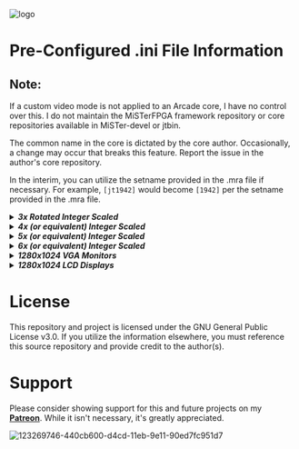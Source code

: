 

![logo](https://user-images.githubusercontent.com/32810066/128452226-e23e1552-abb7-434b-92e1-b4b35a23a5af.png)

# Pre-Configured .ini File Information

## Note:

If a custom video mode is not applied to an Arcade core, I have no control over this. I do not maintain the MiSTerFPGA framework repository or core repositories available in MiSTer-devel or jtbin. 

The common name in the core is dictated by the core author. Occasionally, a change may occur that breaks this feature. Report the issue in the author's core repository. 

In the interim, you can utilize the setname provided in the .mra file if necessary.  For example, `[jt1942]` would become `[1942]` per the setname provided in the .mra file.

<details>

_<summary><b>3x Rotated Integer Scaled</b></summary>_

<blockquote>

This pre-configured .ini file contains modelines that perform 3x integer scaling for arcade games requiring 90-degree rotation (such as vertical shooters, like 1941).  Ensure the display utilizing custom video modes is set to 4:3 or original to display the proper aspect ratio.

This pre-configured .ini file **is not setup to do dual display** for an analog IO board. You must configure the .ini for dual display yourself. I cannot assume everyone's settings (i.e. YPbPr, RGBS, RGBHV, RGsB) for their CRT monitor.

The default display resolution for the MiSTer.ini should always be 720p when utilizing custom video modes.

The default setting for this .ini file are `vscale_mode=0` (because the scaler chooses the wrong integer scale factor for rotated content, and the modelines inherently work out to integer scaling anyway) and `vsync_adjust=2`.

</blockquote>

</details>

<details>

_<summary><b>4x (or equivalent) Integer Scaled</b></summary>_

<blockquote>

This pre-configured .ini file is only set for 4x or equivalent custom video modes. Ensure the display utilizing custom video modes is set to 4:3 or original to display the proper aspect ratio.

This pre-configured .ini file **is not setup to do dual display** for an analog IO board. You must configure the .ini for dual display yourself. I cannot assume everyone's settings (i.e. YPbPr, RGBS, RGBHV, RGsB) for their CRT monitor.

The default display resolution for the MiSTer.ini should always be 720p when utilizing custom video modes.

The default setting for this .ini file are `vscale_mode=1` and `vsync_adjust=2`.

_<b>For Nintendo Famicom / Nintendo Entertainment System set the following:</b>_

- Enable Hide Overscan: Yes and Mask Edges: Auto in the MiSTer OSD. This simulates playing on a CRT with the overscan areas pushed out of the display horizontally and vertically.

_<b>Sega Mark III / Master System see the following:</b>_

- Sega Mark III / Master System are shared with GameGear hardware in the FPGA core. You will need to ssh into your device and set the custom video mode per hardware selection.

</blockquote>

</details>

<details>

_<summary><b>5x (or equivalent) Integer Scaled</b></summary>_

<blockquote>

This pre-configured .ini file is only set for 5x or equivalent custom video modes. Ensure the display utilizing custom video modes is set to 4:3 or original to display the proper aspect ratio.

This pre-configured .ini file **is not setup to do dual display** for an analog IO board. You must configure the .ini for dual display yourself. I cannot assume everyone's settings (i.e. YPbPr, RGBS, RGBHV, RGsB) for their CRT monitor.

The default display resolution for the MiSTer.ini should always be 720p when utilizing custom video modes.

The default setting for this .ini file are `vscale_mode=1` and `vsync_adjust=2`.

_<b>For Nintendo Famicom / Nintendo Entertainment System set the following:</b>_

- Enable Hide Overscan: Yes and Mask Edges: Auto in the MiSTer OSD. This simulates playing on a CRT with the overscan areas pushed out of the display horizontally and vertically.

_<b>Sega Mark III / Master System see the following:</b>_

- Sega Mark III / Master System are shared with GameGear hardware in the FPGA core. For this pre-configured .ini file a **Dual Mode** custom video mode has been utilized. This does not require switching the custom video mode when switching between Mark II/ Master System titles.

</blockquote>

</details>

<details>

_<summary><b>6x (or equivalent) Integer Scaled</b></summary>_

<blockquote>

This pre-configured .ini file is only set for 6x or equivalent custom video modes. Ensure the display utilizing custom video modes is set to 4:3 or original to display the proper aspect ratio.

This pre-configured .ini file **is not setup to do dual display** for an analog IO board. You must configure the .ini for dual display yourself. I cannot assume everyone's settings (i.e. YPbPr, RGBS, RGBHV, RGsB) for their CRT monitor.

The default display resolution for the MiSTer.ini should always be 720p when utilizing custom video modes.

The default setting for this .ini file are `vscale_mode=1` and `vsync_adjust=2`.

_<b>For Nintendo Famicom / Nintendo Entertainment System set the following:</b>_

- Enable Hide Overscan: Yes and Mask Edges: Auto in the MiSTer OSD. This simulates playing on a CRT with the overscan areas pushed out of the display horizontally and vertically.

_<b>Sega Mark III / Master System see the following:</b>_

- Sega Mark III / Master System are shared with GameGear hardware in the FPGA core. You will need to ssh into your device and set the custom video mode per hardware selection.

</blockquote>

</details>

<details>

_<summary><b>1280x1024 VGA Monitors</b></summary>_

<blockquote>

This pre-configured .ini file is only set for 1280x1024 VGA monitors. Ensure you use this .ini file with a VGA monitor only

The default display resolution for the MiSTer.ini should always be 720p when utilizing custom video modes.

The default setting for this .ini file is `vga_scaler=1`.

_<b>When utilizing Integer-Step Scaled video modes set Aspect Ratio: Full Screen in the MiSTer OSD. This properly displays the provided custom video modes.</b>_

_<b>For Nintendo Famicom / Nintendo Entertainment System set the following:</b>_

- Enable Hide Overscan: Yes and Mask Edges: Auto in the MiSTer OSD. This simulates playing on a CRT with the overscan areas pushed out of the display horizontally and vertically.

</blockquote>

</details>

<details>

_<summary><b>1280x1024 LCD Displays</b></summary>_

<blockquote>

This pre-configured .ini file is only set for 1280x1024 LCD displays. If utilizing the vga output to a CRT display, you will need to adjust the .ini file accordingly.

The default display resolution for the MiSTer.ini should always be 720p when utilizing custom video modes.

You have two options for this .ini file, you can utilize `dvi_mode=1` and use a HDMI to DVI adapter or `vga_scaler=1`. Neither is set in the pre-configured .ini file. Please specify this yourself, I cannot assume how you will utilize this .ini file with your display.

_<b>When utilizing Integer-Step Scaled video modes set Aspect Ratio: Full Screen in the MiSTer OSD. This properly displays the provided custom video modes.</b>_

_<b>For Nintendo Famicom / Nintendo Entertainment System set the following:</b>_

- Enable Hide Overscan: Yes and Mask Edges: Auto in the MiSTer OSD. This simulates playing on a CRT with the overscan areas pushed out of the display horizontally and vertically.

</blockquote>

</details>

# License

This repository and project is licensed under the GNU General Public License v3.0. If you utilize the information elsewhere, you must reference this source repository and provide credit to the author(s).

# Support

Please consider showing support for this and future projects on my **[Patreon](https://www.patreon.com/atrac17)**. While it isn't necessary, it's greatly appreciated.

![123269746-440cb600-d4cd-11eb-9e11-90ed7fc951d7](https://user-images.githubusercontent.com/32810066/123511968-b529a600-d652-11eb-9cd5-ca45d16e81a5.png)
